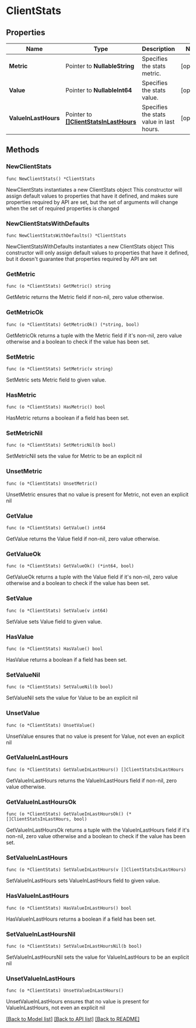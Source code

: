 # ClientStats

## Properties

Name | Type | Description | Notes
------------ | ------------- | ------------- | -------------
**Metric** | Pointer to **NullableString** | Specifies the stats metric. | [optional] 
**Value** | Pointer to **NullableInt64** | Specifies the stats value. | [optional] 
**ValueInLastHours** | Pointer to [**[]ClientStatsInLastHours**](ClientStatsInLastHours.md) | Specifies the stats value in last hours. | [optional] 

## Methods

### NewClientStats

`func NewClientStats() *ClientStats`

NewClientStats instantiates a new ClientStats object
This constructor will assign default values to properties that have it defined,
and makes sure properties required by API are set, but the set of arguments
will change when the set of required properties is changed

### NewClientStatsWithDefaults

`func NewClientStatsWithDefaults() *ClientStats`

NewClientStatsWithDefaults instantiates a new ClientStats object
This constructor will only assign default values to properties that have it defined,
but it doesn't guarantee that properties required by API are set

### GetMetric

`func (o *ClientStats) GetMetric() string`

GetMetric returns the Metric field if non-nil, zero value otherwise.

### GetMetricOk

`func (o *ClientStats) GetMetricOk() (*string, bool)`

GetMetricOk returns a tuple with the Metric field if it's non-nil, zero value otherwise
and a boolean to check if the value has been set.

### SetMetric

`func (o *ClientStats) SetMetric(v string)`

SetMetric sets Metric field to given value.

### HasMetric

`func (o *ClientStats) HasMetric() bool`

HasMetric returns a boolean if a field has been set.

### SetMetricNil

`func (o *ClientStats) SetMetricNil(b bool)`

 SetMetricNil sets the value for Metric to be an explicit nil

### UnsetMetric
`func (o *ClientStats) UnsetMetric()`

UnsetMetric ensures that no value is present for Metric, not even an explicit nil
### GetValue

`func (o *ClientStats) GetValue() int64`

GetValue returns the Value field if non-nil, zero value otherwise.

### GetValueOk

`func (o *ClientStats) GetValueOk() (*int64, bool)`

GetValueOk returns a tuple with the Value field if it's non-nil, zero value otherwise
and a boolean to check if the value has been set.

### SetValue

`func (o *ClientStats) SetValue(v int64)`

SetValue sets Value field to given value.

### HasValue

`func (o *ClientStats) HasValue() bool`

HasValue returns a boolean if a field has been set.

### SetValueNil

`func (o *ClientStats) SetValueNil(b bool)`

 SetValueNil sets the value for Value to be an explicit nil

### UnsetValue
`func (o *ClientStats) UnsetValue()`

UnsetValue ensures that no value is present for Value, not even an explicit nil
### GetValueInLastHours

`func (o *ClientStats) GetValueInLastHours() []ClientStatsInLastHours`

GetValueInLastHours returns the ValueInLastHours field if non-nil, zero value otherwise.

### GetValueInLastHoursOk

`func (o *ClientStats) GetValueInLastHoursOk() (*[]ClientStatsInLastHours, bool)`

GetValueInLastHoursOk returns a tuple with the ValueInLastHours field if it's non-nil, zero value otherwise
and a boolean to check if the value has been set.

### SetValueInLastHours

`func (o *ClientStats) SetValueInLastHours(v []ClientStatsInLastHours)`

SetValueInLastHours sets ValueInLastHours field to given value.

### HasValueInLastHours

`func (o *ClientStats) HasValueInLastHours() bool`

HasValueInLastHours returns a boolean if a field has been set.

### SetValueInLastHoursNil

`func (o *ClientStats) SetValueInLastHoursNil(b bool)`

 SetValueInLastHoursNil sets the value for ValueInLastHours to be an explicit nil

### UnsetValueInLastHours
`func (o *ClientStats) UnsetValueInLastHours()`

UnsetValueInLastHours ensures that no value is present for ValueInLastHours, not even an explicit nil

[[Back to Model list]](../README.md#documentation-for-models) [[Back to API list]](../README.md#documentation-for-api-endpoints) [[Back to README]](../README.md)


